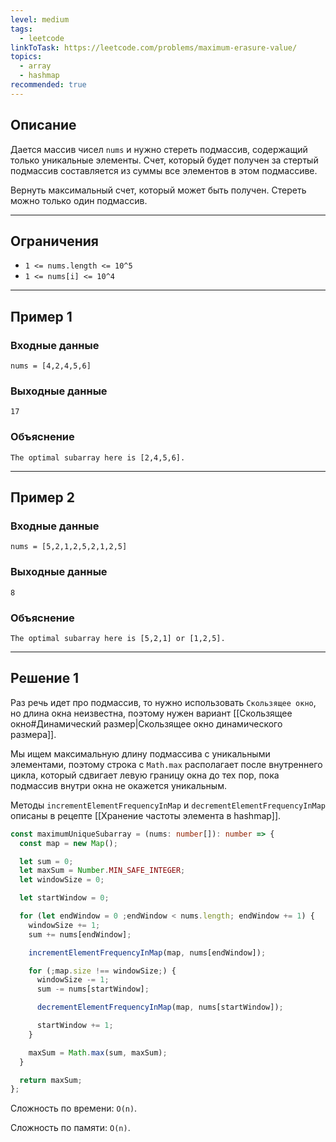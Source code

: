 ```yaml
---
level: medium
tags:
  - leetcode
linkToTask: https://leetcode.com/problems/maximum-erasure-value/
topics:
  - array
  - hashmap
recommended: true
---
```

## Описание

Дается массив чисел `nums` и нужно стереть подмассив, содержащий только уникальные элементы. Счет, который будет получен за стертый подмассив составляется из суммы все элементов в этом подмассиве.

Вернуть максимальный счет, который может быть получен. Стереть можно только один подмассив.

---
## Ограничения

- `1 <= nums.length <= 10^5`
- `1 <= nums[i] <= 10^4`

---
## Пример 1

### Входные данные

```
nums = [4,2,4,5,6]
```
### Выходные данные

```
17
```
### Объяснение

```
The optimal subarray here is [2,4,5,6].
```

---
## Пример 2

### Входные данные

```
nums = [5,2,1,2,5,2,1,2,5]
```
### Выходные данные

```
8
```
### Объяснение

```
The optimal subarray here is [5,2,1] or [1,2,5].
```

---
## Решение 1

Раз речь идет про подмассив, то нужно использовать `Скользящее окно`, но длина окна неизвестна, поэтому нужен вариант [[Скользящее окно#Динамический размер|Скользящее окно динамического размера]].

Мы ищем максимальную длину подмассива с уникальными элементами, поэтому строка с `Math.max` располагает после внутреннего цикла, который сдвигает левую границу окна до тех пор, пока подмассив внутри окна не окажется уникальным.

Методы `incrementElementFrequencyInMap` и `decrementElementFrequencyInMap` описаны в рецепте [[Хранение частоты элемента в hashmap]].

```typescript
const maximumUniqueSubarray = (nums: number[]): number => {
  const map = new Map();

  let sum = 0;
  let maxSum = Number.MIN_SAFE_INTEGER;
  let windowSize = 0;

  let startWindow = 0;

  for (let endWindow = 0 ;endWindow < nums.length; endWindow += 1) {
    windowSize += 1;
    sum += nums[endWindow];

    incrementElementFrequencyInMap(map, nums[endWindow]);

    for (;map.size !== windowSize;) {
      windowSize -= 1;
      sum -= nums[startWindow];

      decrementElementFrequencyInMap(map, nums[startWindow]);

      startWindow += 1;
    }

    maxSum = Math.max(sum, maxSum);
  }

  return maxSum;
};
```

Сложность по времени: `O(n)`.

Сложность по памяти: `O(n)`.